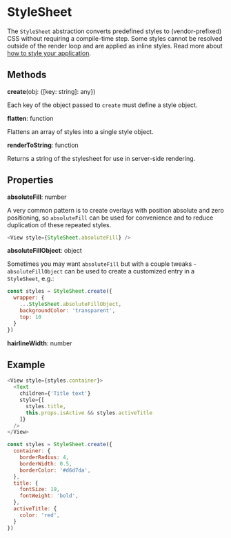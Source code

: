 # StyleSheet

The `StyleSheet` abstraction converts predefined styles to (vendor-prefixed)
CSS without requiring a compile-time step. Some styles cannot be resolved
outside of the render loop and are applied as inline styles. Read more about
[how to style your application](../guides/style.md).

## Methods

**create**(obj: {[key: string]: any})

Each key of the object passed to `create` must define a style object.

**flatten**: function

Flattens an array of styles into a single style object.

**renderToString**: function

Returns a string of the stylesheet for use in server-side rendering.

## Properties

**absoluteFill**: number

A very common pattern is to create overlays with position absolute and zero positioning,
so `absoluteFill` can be used for convenience and to reduce duplication of these repeated
styles.

```js
<View style={StyleSheet.absoluteFill} />
```

**absoluteFillObject**: object

Sometimes you may want `absoluteFill` but with a couple tweaks - `absoluteFillObject` can be
used to create a customized entry in a `StyleSheet`, e.g.:

```js
const styles = StyleSheet.create({
  wrapper: {
    ...StyleSheet.absoluteFillObject,
    backgroundColor: 'transparent',
    top: 10
  }
})
```

**hairlineWidth**: number

## Example

```js
<View style={styles.container}>
  <Text
    children={'Title text'}
    style={[
      styles.title,
      this.props.isActive && styles.activeTitle
    ]}
  />
</View>

const styles = StyleSheet.create({
  container: {
    borderRadius: 4,
    borderWidth: 0.5,
    borderColor: '#d6d7da',
  },
  title: {
    fontSize: 19,
    fontWeight: 'bold',
  },
  activeTitle: {
    color: 'red',
  }
})
```
